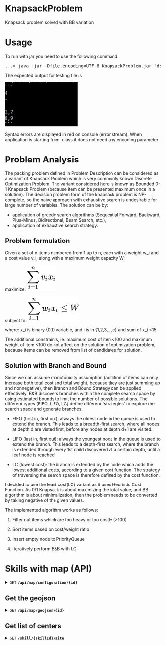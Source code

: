 # KnapsackProblem
Knapsack problem solved with BB variation

# Usage 

To run with jar you need to use the following command
<pre>
...> java -jar -Dfile.encoding=UTF-8 KnapsackProblem.jar "d:/path/sampleInput.txt"
</pre>


The expected output for testing file is 


![Output](output.JPG)

Syntax errors are displayed in red on console (error stream).
When application is starting from .class it does not need any encoding parameter. 

# Problem Analysis 

The packing problem defined in Problem Description can be considered as a variant of Knapsack Problem which is very commonly known 
Discrete Optimization Problem. The variant considered here is known as Bounded 0-1 Knapsack Problem (because item can be presented maximum once in a solution).
The decision problem form of the knapsack problem is NP-complete, so the naive approach with exhaustive search is undesirable 
for large number of variables. The solution can be by:
- application of greedy search algorithms (Sequential Forward, Backward, Plus-Minus, Bidirectional, Beam Search, etc.),
- application of exhaustive search strategy.

## Problem formulation
Given a set of n items numbered from 1 up to n, each with a weight w_i and a cost value v_i, along with a maximum weight capacity W:

maximize: ![Formula](85620037d368d2136fb3361702df6a489416931b.svg)


subject to: ![Formula](dd6e7c9bca4397980976ea6d19237500ce3b8176.svg)


where: x_i is binary {0,1} variable, and i is in {1,2,3,...,c} and sum of x_i <15.




The additional constraints, ie.  maximum cost of item<100  and maximum weight of item <100 do not affect on the solution of optimization problem, because items can be removed from list of candidates for solution.

## Solution with Branch and Bound
Since we can assume monotonicity assumption (addition of items can only increase both total cost and total weight, because they are just summing up and nonnegative), then Branch and Bound Strategy can be applied effectively. 
B&B discovers branches within the complete search space by using estimated bounds to limit the number of possible solutions. The different types (FIFO, LIFO, LC) define different 'strategies' to explore the search space and generate branches.

* FIFO (first in, first out): always the oldest node in the queue is used to extend the branch. This leads to a breadth-first search, where all nodes at depth d are visted first, before any nodes at depth d+1 are visited.

* LIFO (last in, first out): always the youngest node in the queue is used to extend the branch. This leads to a depth-first search, where the branch is extended through every 1st child discovered at a certain depth, until a leaf node is reached.

* LC (lowest cost): the branch is extended by the node which adds the lowest additional costs, according to a given cost function. The strategy of traversing the search space is therefore defined by the cost function.


I decided  to use  the least cost(LC) variant as it uses Heuristic Cost Function. 
As 0/1 Knapsack is about maximizing the total value, and BB algorithm is about minimalization, then the problem needs to be converted by taking negative of the given values. 

The implemented algorithm works as follows:

 1. Filter out items which are too heavy or too costly (>100)

 2. Sort items based on cost/weight ratio

 3. Insert empty node to PriorityQueue

 4. Iteratively perform B&B with LC 

# Skills with map (API)


<details>
 <summary><code>GET</code> <code><b>/api/map/configuration/{id}</b></code></summary>

Get configuration for geo component. 

        {
            ...
            "skillsAvailable": [
                {
                    "livePresenterExperimentId": "15f95f00-b0e6-4712-9af8-b5cdd0678279"
                    "miniWorkflowSetId": "e7a2b5c5-4543-43eb-964c-4029ede68157",
                    "miniWorkflowKey": "mw1",
                    "presentationId": "6a0feae5-22d1-446a-aa23-c4e715b1bce6",
                    "uuid": "3f93e4c5-1340-4780-a787-4c59f8e0a9e3",
                    "description": "Birds identification : Certification"
                },
                {
                    "livePresenterExperimentId": "cc8ee452-7fa4-4ccd-bb67-14f6923f1af6",
                    "type": "map",
                    "miniWorkflowSetId": "b6c8c461-4a0e-40a3-99b7-59e0f9b33391",
                    "miniWorkflowKey": "mw1",
                    "presentationId": "50492b58-d8b8-4ea0-b6d7-f376a09a566a",
                    "uuid": "638fc26a-66fd-415e-88bc-4278245812f2",
                    "description": "Birds identification : Certification (vertical version)"
                }
            ]
        }
    
##### Parameters

> | name      |  type     | data type               | description                                                           |
> |-----------|-----------|-------------------------|-----------------------------------------------------------------------|
> | id      |  required | string  | The map configuration UUID  |


##### Responses

> | http code     | content-type                      | response                                                            |
> |---------------|-----------------------------------|---------------------------------------------------------------------|
> | `200`         | `application/json`        | `{"id":"", map: {"siteId": "uuid", "numberOfCases": 2}`                                |
> | `400`         | `application/json`                | `{"code":"400","message":"Bad Request"}`                            |

</details>


## Get the geojson

<details>
 <summary><code>GET</code> <code><b>/api/map/geojson/{id}</b></code></summary>

Get static geojson file from backend.

##### Parameters

> | name      |  type     | data type               | description                                                           |
> |-----------|-----------|-------------------------|-----------------------------------------------------------------------|
> | id      |  required | string  | The geojson UUID  |



##### Responses

> | http code     | content-type                      | response                                                            |
> |---------------|-----------------------------------|---------------------------------------------------------------------|
> | `200`         | `application/json`        | `{"id":"123aaf-22-6454", "data":"{geojson}"}` |
> | `400`         | `application/json`                | `{"code":"400","message":"Bad Request"}`                            |                                                      

</details>

## Get list of centers

<details>
 <summary><code>GET</code> <code><b>/skill/{skillId}/site</b></code> </summary>

Only compatible with skills having the type "map".

##### Parameters

> | name      |  type     | data type               | description                                                           |
> |-----------|-----------|-------------------------|-----------------------------------------------------------------------|
> | skillId      |  required | string  | The skill UUID  |


##### Responses

> | http code     | content-type                      | response                                                            |
> |---------------|-----------------------------------|---------------------------------------------------------------------|
> | `200`         | `application/json`        | `{"map": [ {"siteId": "uuid", "cases": [{"key": "case1", "available": true}]}]}`                                |
> | `400`         | `application/json`                | `{"code":"400","message":"Bad Request"}`                            |

</details>
